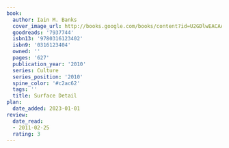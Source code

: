 ```yaml
---
book:
  author: Iain M. Banks
  cover_image_url: http://books.google.com/books/content?id=U2GDlwEACAAJ&printsec=frontcover&img=1&zoom=1&source=gbs_api
  goodreads: '7937744'
  isbn13: '9780316123402'
  isbn9: '0316123404'
  owned: ''
  pages: '627'
  publication_year: '2010'
  series: Culture
  series_position: '2010'
  spine_color: '#c2ac62'
  tags: ''
  title: Surface Detail
plan:
  date_added: 2023-01-01
review:
  date_read:
  - 2011-02-25
  rating: 3
---
```

